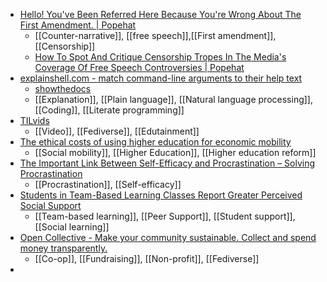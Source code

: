 - [Hello! You've Been Referred Here Because You're Wrong About The First Amendment. | Popehat](https://www.popehat.com/2016/06/11/hello-youve-been-referred-here-because-youre-wrong-about-the-first-amendment/)
	- [[Counter-narrative]], [[free speech]],[[First amendment]], [[Censorship]]
	- [How To Spot And Critique Censorship Tropes In The Media's Coverage Of Free Speech Controversies | Popehat](https://www.popehat.com/2015/05/19/how-to-spot-and-critique-censorship-tropes-in-the-medias-coverage-of-free-speech-controversies/)
- [explainshell.com - match command-line arguments to their help text](https://explainshell.com/)
	- [showthedocs](http://showthedocs.com/)
	- [[Explanation]], [[Plain language]], [[Natural language processing]], [[Coding]], [[Literate programming]]
- [TILvids](https://tilvids.com/home)
	- [[Video]], [[Fediverse]], [[Edutainment]]
- [The ethical costs of using higher education for economic mobility](https://journals.sagepub.com/doi/full/10.1177/14778785221142865)
	- [[Social mobility]], [[Higher Education]], [[Higher education reform]]
- [The Important Link Between Self-Efficacy and Procrastination – Solving Procrastination](https://solvingprocrastination.com/self-efficacy/)
	- [[Procrastination]], [[Self-efficacy]]
- [Students in Team-Based Learning Classes Report Greater Perceived Social Support](https://journals.sagepub.com/doi/full/10.1177/00986283221136865)
	- [[Team-based learning]], [[Peer Support]], [[Student support]], [[Social learning]]
- [Open Collective - Make your community sustainable. Collect and spend money transparently.](https://opencollective.com/fiscal-hosting)
	- [[Co-op]], [[Fundraising]], [[Non-profit]], [[Fediverse]]
-